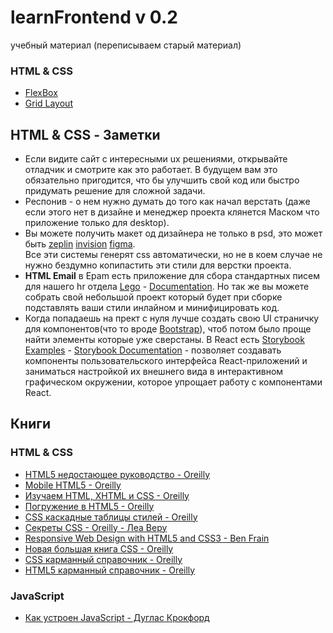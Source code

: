 # learnFrontend v 0.2
учебный материал (переписываем старый материал)

### HTML & CSS
- [FlexBox](lectures/html_css/flexBox/flexBox.md) 
- [Grid Layout](lectures/html_css/grid/grid.md) 



## HTML & CSS - Заметки
- Если видите сайт с интересными ux решениями, открывайте отладчик и смотрите как это работает. В будущем вам это обязательно пригодится, что бы улучшить свой код или быстро придумать решение для сложной задачи.
- Респонив - о нем нужно думать до того как начал верстать (даже если этого нет в дизайне и менеджер проекта клянется Маском что приложение только для desktop).
- Вы можете получить макет од дизайнера не только в psd, это может быть [zeplin](https://zeplin.io/) [invision](https://www.invisionapp.com/) [figma](https://www.figma.com).  
 Все эти системы генерят css автоматически, но не в коем случае не нужно бездумно копипастить эти стили для верстки проекта. 
- **HTML Email** в Epam есть приложение для сбора стандартных писем для нашего hr отдела [Lego](http://static.cdn.epam.com/uploads/25de0eda2b8cb5eb21bf2ae0f5b479f7/LEGO/DEFAULT/lego_v2.4.html) - [Documentation](https://kb.epam.com/display/EPMHRMKB/How+to+create+a+newsletter). Но так же вы можете собрать свой небольшой проект который будет при сборке подставлять ваши стили инлайном и минифицировать код.
- Когда попадаешь на прект с нуля лучше создать свою UI страничку для компонентов(что то вроде [Bootstrap](https://getbootstrap.com/docs/4.3/content/typography/)), чтоб потом было проще найти элементы которые уже сверстаны. В React есть [Storybook Examples](https://storybook.js.org/docs/examples/) - [Storybook Documentation](https://storybook.js.org/docs/guides/guide-react/) -  позволяет создавать компоненты пользовательского интерфейса React-приложений и заниматься настройкой их внешнего вида в интерактивном графическом окружении, которое упрощает работу с компонентами React.

## Книги
### HTML & CSS
- [HTML5 недостающее руководство - Oreilly](books/html_css/HTML5_Недостающее_руководство.pdf)
- [Mobile HTML5 - Oreilly](books/html_css/Mobile_HTML5_proglib.pdf)
- [Изучаем HTML, XHTML и CSS - Oreilly](books/html_css/Izuchaem_HTML_XHTML_CSS.pdf)
- [Погружение в HTML5 - Oreilly](books/html_css/Погружение_в_HTML5.pdf)
- [CSS каскадные таблицы стилей - Oreilly](books/html_css/CSS_каскадные_таблицы_стилей.pdf)
- [Секреты CSS - Oreilly - Леа Веру](books/html_css/CSS_Secrets_proglib_rus.pdf)
- [Responsive Web Design with HTML5 and CSS3 - Ben Frain](books/html_css/html5_css3.pdf)
- [Новая большая книга CSS - Oreilly](books/html_css/Makfarland_Novaya_bolshaya_kniga_CSS.pdf)
- [CSS карманный справочник - Oreilly](books/html_css/Meyer_E_CSS_Karmanny_spravochnik_2016.pdf)
- [HTML5 карманный справочник - Oreilly](books/html_css/html5_karmannyiy_spravochnik.pdf)  

### JavaScript
- [Как устроен JavaScript - Дуглас Крокфорд](books/javascript/Как_устроен_JavaScript.pdf)

